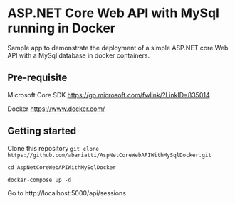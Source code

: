 ﻿# ASP.NET Core Web API with MySql running in Docker

Sample app to demonstrate the deployment of a simple ASP.NET core Web API with a MySql database in docker containers.

## Pre-requisite

Microsoft Core SDK https://go.microsoft.com/fwlink/?LinkID=835014

Docker https://www.docker.com/

## Getting started

Clone this repository ```git clone https://github.com/abariatti/AspNetCoreWebAPIWithMySqlDocker.git```

```cd AspNetCoreWebAPIWithMySqlDocker```

```docker-compose up -d```

Go to http://localhost:5000/api/sessions